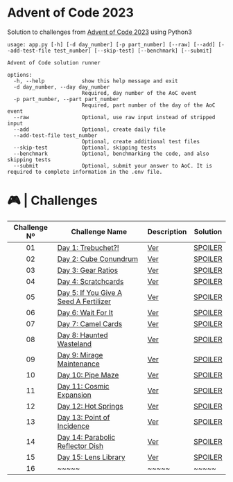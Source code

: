 # Advent of Code 2023

Solution to challenges from [Advent of Code 2023](https://adventofcode.com/2023/) using Python3

```
usage: app.py [-h] [-d day_number] [-p part_number] [--raw] [--add] [--add-test-file test_number] [--skip-test] [--benchmark] [--submit]

Advent of Code solution runner

options:
  -h, --help            show this help message and exit
  -d day_number, --day day_number
                        Required, day number of the AoC event
  -p part_number, --part part_number
                        Required, part number of the day of the AoC event
  --raw                 Optional, use raw input instead of stripped input
  --add                 Optional, create daily file
  --add-test-file test_number
                        Optional, create additional test files
  --skip-test           Optional, skipping tests
  --benchmark           Optional, benchmarking the code, and also skipping tests
  --submit              Optional, submit your answer to AoC. It is required to complete information in the .env file.
```

# 🎮 | Challenges

| Challenge Nº | Challenge Name                                                                | Description                 | Solution                      |
| :----------: | ----------------------------------------------------------------------------- | --------------------------- | ----------------------------- |
|      01      | [Day 1: Trebuchet?!](https://adventofcode.com/2023/day/1)                     | [Ver](data/day01/README.md) | [SPOILER](solutions/day01.py) |
|      02      | [Day 2: Cube Conundrum](https://adventofcode.com/2023/day/2)                  | [Ver](data/day02/README.md) | [SPOILER](solutions/day02.py) |
|      03      | [Day 3: Gear Ratios](https://adventofcode.com/2023/day/3)                     | [Ver](data/day03/README.md) | [SPOILER](solutions/day03.py) |
|      04      | [Day 4: Scratchcards](https://adventofcode.com/2023/day/4)                    | [Ver](data/day04/README.md) | [SPOILER](solutions/day04.py) |
|      05      | [Day 5: If You Give A Seed A Fertilizer](https://adventofcode.com/2023/day/5) | [Ver](data/day05/README.md) | [SPOILER](solutions/day05.py) |
|      06      | [Day 6: Wait For It](https://adventofcode.com/2023/day/6)                     | [Ver](data/day06/README.md) | [SPOILER](solutions/day06.py) |
|      07      | [Day 7: Camel Cards](https://adventofcode.com/2023/day/7)                     | [Ver](data/day07/README.md) | [SPOILER](solutions/day07.py) |
|      08      | [Day 8: Haunted Wasteland](https://adventofcode.com/2023/day/8)               | [Ver](data/day08/README.md) | [SPOILER](solutions/day08.py) |
|      09      | [Day 9: Mirage Maintenance](https://adventofcode.com/2023/day/9)              | [Ver](data/day09/README.md) | [SPOILER](solutions/day09.py) |
|      10      | [Day 10: Pipe Maze](https://adventofcode.com/2023/day/10)                     | [Ver](data/day10/README.md) | [SPOILER](solutions/day10.py) |
|      11      | [Day 11: Cosmic Expansion](https://adventofcode.com/2023/day/11)              | [Ver](data/day11/README.md) | [SPOILER](solutions/day11.py) |
|      12      | [Day 12: Hot Springs](https://adventofcode.com/2023/day/12)                   | [Ver](data/day12/README.md) | [SPOILER](solutions/day12.py) |
|      13      | [Day 13: Point of Incidence](https://adventofcode.com/2023/day/13)            | [Ver](data/day13/README.md) | [SPOILER](solutions/day13.py) |
|      14      | [Day 14: Parabolic Reflector Dish](https://adventofcode.com/2023/day/14)      | [Ver](data/day14/README.md) | [SPOILER](solutions/day14.py) |
|      15      | [Day 15: Lens Library](https://adventofcode.com/2023/day/15)                  | [Ver](data/day15/README.md) | [SPOILER](solutions/day15.py) |
|      16      | ~~~~~                                                                         | ~~~~~                       | ~~~~~                         |
